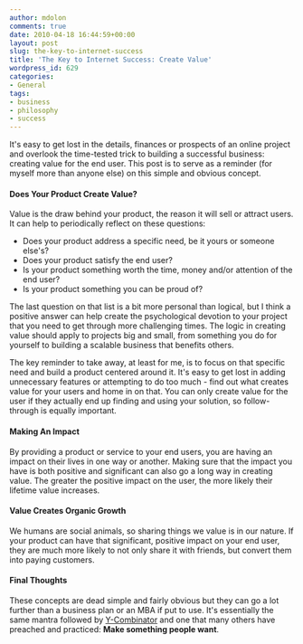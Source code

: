 ```yaml
---
author: mdolon
comments: true
date: 2010-04-18 16:44:59+00:00
layout: post
slug: the-key-to-internet-success
title: 'The Key to Internet Success: Create Value'
wordpress_id: 629
categories:
- General
tags:
- business
- philosophy
- success
---
```


It's easy to get lost in the details, finances or prospects of an online project and overlook the time-tested trick to building a successful business: creating value for the end user.  This post is to serve as a reminder (for myself more than anyone else) on this simple and obvious concept.



#### Does Your Product Create Value?

Value is the draw behind your product, the reason it will sell or attract users.  It can help to periodically reflect on these questions:

  * Does your product address a specific need, be it yours or someone else's?
  * Does your product satisfy the end user?
  * Is your product something worth the time, money and/or attention of the end user?
  * Is your product something you can be proud of?

The last question on that list is a bit more personal than logical, but I think a positive answer can help create the psychological devotion to your project that you need to get through more challenging times.  The logic in creating value should apply to projects big and small, from something you do for yourself to building a scalable business that benefits others.

The key reminder to take away, at least for me, is to focus on that specific need and build a product centered around it.  It's easy to get lost in adding unnecessary features or attempting to do too much - find out what creates value for your users and home in on that.  You can only create value for the user if they actually end up finding and using your solution, so follow-through is equally important.


#### Making An Impact

By providing a product or service to your end users, you are having an impact on their lives in one way or another.  Making sure that the impact you have is both positive and significant can also go a long way in creating value.  The greater the positive impact on the user, the more likely their lifetime value increases.


#### Value Creates Organic Growth

We humans are social animals, so sharing things we value is in our nature.  If your product can have that significant, positive impact on your end user, they are much more likely to not only share it with friends, but convert them into paying customers.


#### Final Thoughts

These concepts are dead simple and fairly obvious but they can go a lot further than a business plan or an MBA if put to use.  It's essentially the same mantra followed by [Y-Combinator](http://www.paulgraham.com/good.html) and one that many others have preached and practiced: **Make something people want**.